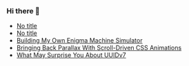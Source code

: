 ### Hi there 👋

<!-- daily.dev BOOKMARKS:START -->
- [No title](https://app.daily.dev/posts/ipVhUdIYn?utm_source=rss&utm_medium=bookmarks&utm_campaign=PnGboN99PhXCxFrWGGg2C)
- [No title](https://app.daily.dev/posts/M0LS4F3Mb?utm_source=rss&utm_medium=bookmarks&utm_campaign=PnGboN99PhXCxFrWGGg2C)
- [Building My Own Enigma Machine Simulator](https://app.daily.dev/posts/WWnI8vNpY?utm_source=rss&utm_medium=bookmarks&utm_campaign=PnGboN99PhXCxFrWGGg2C)
- [Bringing Back Parallax With Scroll-Driven CSS Animations](https://app.daily.dev/posts/vkNU1udzD?utm_source=rss&utm_medium=bookmarks&utm_campaign=PnGboN99PhXCxFrWGGg2C)
- [What May Surprise You About UUIDv7](https://app.daily.dev/posts/GWraHEBeM?utm_source=rss&utm_medium=bookmarks&utm_campaign=PnGboN99PhXCxFrWGGg2C)
<!-- daily.dev BOOKMARKS:END -->

<!--
**dinesh4monto/dinesh4monto** is a ✨ _special_ ✨ repository because its `README.md` (this file) appears on your GitHub profile.

Here are some ideas to get you started:

- 🔭 I’m currently working on ...
- 🌱 I’m currently learning ...
- 👯 I’m looking to collaborate on ...
- 🤔 I’m looking for help with ...
- 💬 Ask me about ...
- 📫 How to reach me: ...
- 😄 Pronouns: ...
- ⚡ Fun fact: ...
-->
